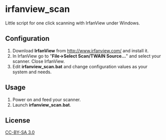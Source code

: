 # irfanview_scan
Little script for one click scanning with IrfanView under Windows.

## Configuration
1. Download **IrfanView** from http://www.irfanview.com/ and install it.
2. In IrfanView go to "**File->Select Scan/TWAIN Source...**" and select your scanner. Close IrfanView.
3. Edit **irfanview_scan.bat** and change configuration values as your system and needs.

## Usage
1. Power on and feed your scanner.
2. Launch **irfanview_scan.bat**.
 
## License
[CC-BY-SA 3.0](http://creativecommons.org/licenses/by/3.0/)
